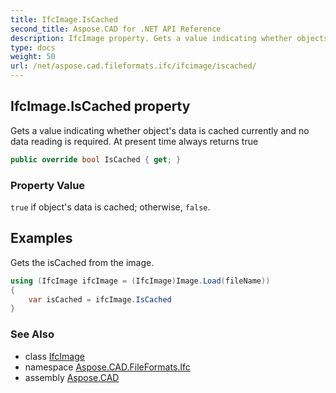 ```yaml
---
title: IfcImage.IsCached
second_title: Aspose.CAD for .NET API Reference
description: IfcImage property. Gets a value indicating whether objects data is cached currently and no data reading is required. At present time always returns true
type: docs
weight: 50
url: /net/aspose.cad.fileformats.ifc/ifcimage/iscached/
---
```

## IfcImage.IsCached property

Gets a value indicating whether object's data is cached currently and no data reading is required. At present time always returns true

```csharp
public override bool IsCached { get; }
```

### Property Value

`true` if object's data is cached; otherwise, `false`.

## Examples

Gets the isCached from the image.

```csharp
using (IfcImage ifcImage = (IfcImage)Image.Load(fileName))
{
    var isCached = ifcImage.IsCached
}
```

### See Also

* class [IfcImage](../)
* namespace [Aspose.CAD.FileFormats.Ifc](../../../aspose.cad.fileformats.ifc/)
* assembly [Aspose.CAD](../../../)



